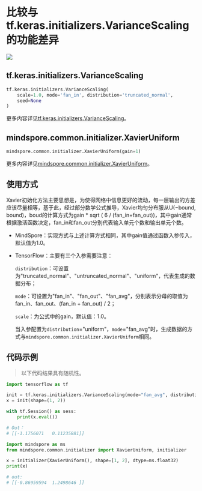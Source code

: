 # 比较与tf.keras.initializers.VarianceScaling的功能差异

<a href="https://gitee.com/mindspore/docs/blob/r1.9/docs/mindspore/source_zh_cn/note/api_mapping/tensorflow_diff/initXavierUniform.md " target="_blank"><img src="https://mindspore-website.obs.cn-north-4.myhuaweicloud.com/website-images/r1.9/resource/_static/logo_source.png"></a>

## tf.keras.initializers.VarianceScaling

```python
tf.keras.initializers.VarianceScaling(
    scale=1.0, mode='fan_in', distribution='truncated_normal',
    seed=None
)
```

更多内容详见[tf.keras.initializers.VarianceScaling](https://www.tensorflow.org/api_docs/python/tf/keras/initializers/VarianceScaling)。

## mindspore.common.initializer.XavierUniform

```python
mindspore.common.initializer.XavierUniform(gain=1)
```

更多内容详见[mindspore.common.initializer.XavierUniform](https://mindspore.cn/docs/zh-CN/r1.9/api_python/mindspore.common.initializer.html#mindspore.common.initializer.XavierUniform)。

## 使用方式

Xavier初始化方法主要思想是，为使得网络中信息更好的流动，每一层输出的方差应该尽量相等，基于此，经过部分数学公式推导，Xavier均匀分布服从U(−bound, bound)，boud的计算方式为gain * sqrt ( 6 / (fan_in+fan_out))，其中gain通常根据激活函数决定，fan_in和fan_out分别代表输入单元个数和输出单元个数。

- MindSpore：实现方式与上述计算方式相同，其中gain值通过函数入参传入，默认值为1.0。

- TensorFlow：主要有三个入参需要注意：

  `distribution`：可设置为"truncated_normal"、"untruncated_normal"、"uniform"，代表生成的数据分布；

  `mode`：可设置为"fan_in"、"fan_out"、"fan_avg"，分别表示分母的取值为fan_in、fan_out、(fan_in + fan_out) / 2；

  `scale`：为公式中的gain，默认值：1.0。

  当入参配置为`distribution`="uniform"，`mode`="fan_avg"时，生成数据的方式与`mindspore.common.initializer.XavierUniform`相同。

## 代码示例

> 以下代码结果具有随机性。

```python
import tensorflow as tf

init = tf.keras.initializers.VarianceScaling(mode="fan_avg", distribution="uniform")
x = init(shape=(1, 2))

with tf.Session() as sess:
    print(x.eval())

# Out：
# [[-1.1756071   0.11235881]]
```

```python
import mindspore as ms
from mindspore.common.initializer import XavierUniform, initializer

x = initializer(XavierUniform(), shape=[1, 2], dtype=ms.float32)
print(x)

# out:
# [[-0.86959594  1.2498646 ]]
```
